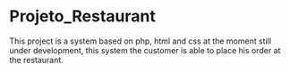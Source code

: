 # Projeto_Restaurant
This project is a system based on php, html and css at the moment still under development, this system the customer is able to place his order at the restaurant.
